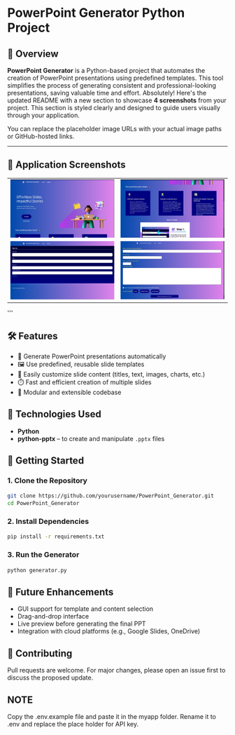 # PowerPoint Generator Python Project

## 📌 Overview

**PowerPoint Generator** is a Python-based project that automates the creation of PowerPoint presentations using predefined templates. This tool simplifies the process of generating consistent and professional-looking presentations, saving valuable time and effort.
Absolutely! Here's the updated README with a new section to showcase **4 screenshots** from your project. This section is styled clearly and designed to guide users visually through your application.

You can replace the placeholder image URLs with your actual image paths or GitHub-hosted links.

---

## 📸 Application Screenshots


<table>
  <tr>
    <td align="center">
      <img src="https://github.com/Chatur07/PowerPoint_Generator_Python/blob/main/ss/ss1.png" width="600" alt="Homepage Screenshot"/>
    </td>
    <td align="center">
      <img src="https://github.com/Chatur07/PowerPoint_Generator_Python/blob/main/ss/ss2.png" width="600" alt="Login Page Screenshot"/>
    </td>
  </tr>
  <tr>
    <td align="center">
      <img src="https://github.com/Chatur07/PowerPoint_Generator_Python/blob/main/ss/ss3.png" width="600" alt="Disease Detection Screenshot"/>
    </td>
    <td align="center">
      <img src="https://github.com/Chatur07/PowerPoint_Generator_Python/blob/main/ss/ss4.png" width="600" alt="Borrow Essentials Screenshot"/>
    </td>
  </tr>
</table>

'''
## 🛠️ Features

- 📑 Generate PowerPoint presentations automatically
- 🖼️ Use predefined, reusable slide templates
- 📝 Easily customize slide content (titles, text, images, charts, etc.)
- ⏱️ Fast and efficient creation of multiple slides
- 🧩 Modular and extensible codebase

## 🔧 Technologies Used

- **Python**
- **python-pptx** – to create and manipulate `.pptx` files


## 🚀 Getting Started

### 1. Clone the Repository

```bash
git clone https://github.com/yourusername/PowerPoint_Generator.git
cd PowerPoint_Generator
```

### 2. Install Dependencies

```bash
pip install -r requirements.txt
```

### 3. Run the Generator

```bash
python generator.py
```

## 🧠 Future Enhancements

- GUI support for template and content selection
- Drag-and-drop interface
- Live preview before generating the final PPT
- Integration with cloud platforms (e.g., Google Slides, OneDrive)

## 🤝 Contributing

Pull requests are welcome. For major changes, please open an issue first to discuss the proposed update.
## NOTE
Copy the .env.example file and paste it in the myapp folder. Rename it to .env and replace the place holder for API key.
